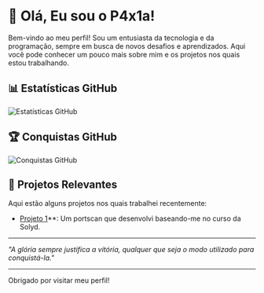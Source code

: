# 👋 Olá, Eu sou o P4x1a!

Bem-vindo ao meu perfil! Sou um entusiasta da tecnologia e da programação, sempre em busca de novos desafios e aprendizados. Aqui você pode conhecer um pouco mais sobre mim e os projetos nos quais estou trabalhando.

## 📊 Estatísticas GitHub

![Estatísticas GitHub](https://github-readme-stats.vercel.app/api?username=P4x1a&show_icons=true&theme=radical)

## 🏆 Conquistas GitHub

![Conquistas GitHub](https://github-profile-trophy.vercel.app/?username=P4x1a&theme=radical)

## 💼 Projetos Relevantes

Aqui estão alguns projetos nos quais trabalhei recentemente:

- [Projeto 1](https://github.com/P4x1a/portscan)**: Um portscan que desenvolvi baseando-me no curso da Solyd.

---

_"A glória sempre justifica a vitória, qualquer que seja o modo utilizado para conquistá-la."_

---

Obrigado por visitar meu perfil!

<!---
P4x1a/P4x1a is a ✨ special ✨ repository because its `README.md` (this file) appears on your GitHub profile.
You can click the Preview link to take a look at your changes.
--->
